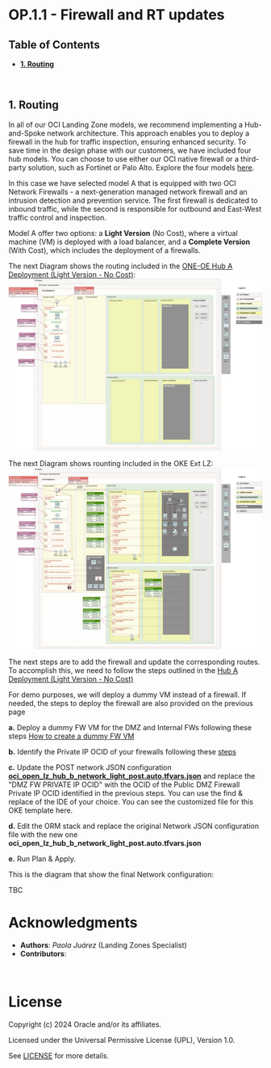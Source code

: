# OP.1.1 - Firewall and RT updates <!-- omit from toc -->
## **Table of Contents** <!-- omit from toc -->
- [**1. Routing**](#1-routing)

&nbsp; 

## **1. Routing**

In all of our OCI Landing Zone models, we recommend implementing a Hub-and-Spoke network architecture. This approach enables you to deploy a firewall in the hub for traffic inspection, ensuring enhanced security. To save time in the design phase with our customers, we have included four hub models. You can choose to use either our OCI native firewall or a third-party solution, such as Fortinet or Palo Alto. Explore the four models [here](https://github.com/oci-landing-zones/oci-landing-zone-operating-entities/tree/master/addons/oci-hub-models).

In this case we have selected model A that is equipped with two OCI Network Firewalls - a next-generation managed network firewall and an intrusion detection and prevention service. The first firewall is dedicated to inbound traffic, while the second is responsible for outbound and East-West traffic control and inspection.

Model A offer two options: a **Light Version** (No Cost), where a virtual machine (VM) is deployed with a load balancer, and a **Complete Version** (With Cost), which includes the deployment of a firewalls.

The next Diagram shows the routing included in the [ONE-OE Hub A Deployment (Light Version - No Cost)](https://github.com/oci-landing-zones/oci-landing-zone-operating-entities/blob/master/addons/oci-hub-models/hub_b/readme.md):
<img src="../../content/Routing_ONE-OE_HubA.png" width="1000" height="auto">

The next Diagram shows  rounting included in the OKE Ext LZ:
<img src="../../content/Routing_OKE_ext.png" width="1000" height="auto">

The next steps are to add the firewall and update the corresponding routes. To accomplish this, we need to follow the steps outlined in the [Hub A Deployment (Light Version - No Cost)](https://github.com/oci-landing-zones/oci-landing-zone-operating-entities/blob/master/addons/oci-hub-models/hub_a/readme.md)	

For demo purposes, we will deploy a dummy VM instead of a firewall. If needed, the steps to deploy the firewall are also provided on the previous page

**a.** Deploy a dummy FW VM for the DMZ and Internal FWs following these steps [How to create a dummy FW VM](https://github.com/oci-landing-zones/oci-landing-zone-operating-entities/blob/master/commons/content/howto_create_dummy_fw_vm.md)

**b.** Identify the Private IP OCID of your firewalls following these [steps](https://github.com/oci-landing-zones/oci-landing-zone-operating-entities/blob/master/commons/content/howto_identify_private_ip_ocid_vm_vnic.md)

**c.** Update the POST network JSON configuration [**oci_open_lz_hub_b_network_light_post.auto.tfvars.json**](https://github.com/oci-landing-zones/oci-landing-zone-operating-entities/blob/v2.2.0-oneoe_v2/addons/oci-hub-models/hub_a/oci_open_lz_hub_a_network_light.auto.tfvars.json) and replace the "DMZ FW PRIVATE IP OCID" with the OCID of the Public DMZ Firewall Private IP OCID identified in the previous steps. You can use the find & replace of the IDE of your choice.
You can see the customized file for this OKE template here.

**d.** Edit the ORM stack and replace the original Network JSON configuration file with the new one **oci_open_lz_hub_b_network_light_post.auto.tfvars.json**

**e.** Run Plan & Apply.

This is the diagram that show the final Network configuration:

TBC

# Acknowledgments <!-- omit from toc -->
* **Authors**: *Paola Juárez* (Landing Zones Specialist) 
* **Contributors**: 

&nbsp;

# License <!-- omit from toc -->

Copyright (c) 2024 Oracle and/or its affiliates.

Licensed under the Universal Permissive License (UPL), Version 1.0.

See [LICENSE](/LICENSE) for more details.
